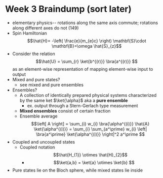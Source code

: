 # Week 3 Braindump (sort later)
- elementary physics-- rotations along the same axis commute; rotations along different axes do not (149)
- Spin Hamiltonian $$\hat{H}= -\left( \frac{e}{m_{e}c} \right) \mathbf{S}\cdot \mathbf{B}=\omega \hat{S}_{z}$$
- Consider the relation $$\hat{U} = \sum_{r} \ket{b^{(r)}} \bra{a^{(r)}} $$ as an element-wise representation of mapping element-wise input to output
- Mixed and pure states?
	- see mixed and pure ensembles
- Ensembles?
	- A collection of identically prepared physical systems characterized by the same ket $\ket{\alpha}$ aka a **pure ensemble**
		- ex. output through a Stern-Gerlach type measurement
	- **Mixed ensembles** consist of certain fraction
	- Ensemble average $$\left[ A \right] = \sum_{i} w_{i} \bra{\alpha^{(i)}} \hat{A} \ket{\alpha^{(i)}} = \sum_{i} \sum_{a^\prime} w_{i} \left| \bra{a^\prime} \ket{\alpha^{(i)}}    \right|^2 a^\prime $$
- Coupled and uncoupled states
	- Coupled notation $$\hat{H_{1}} \otimes \hat{H}_{2}$$
		- $$\ket{a,b} = \ket{a} \otimes \ket{b} $$
- Pure states lie on the Bloch sphere, while mixed states lie inside